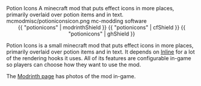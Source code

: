 
<articlemeta>
    <name>Potion Icons</name>
    <description>A minecraft mod that puts effect icons in more places, primarily overlaid over potion items and in text.</description>
    <icon>mcmodmisc/potioniconsicon.png</icon>
    <tags>
        <tag>mc-modding</tag>
        <tag>software</tag>
    </tags>
</articlemeta>


<center>
{{ "potionicons" | modrinthShield }}
{{ "potionicons" | cfShield }}
{{ "potionicons" | ghShield }}
</center>

Potion Icons is a small minecraft mod that puts effect icons in more places, primarily overlaid over potion items and in text. It depends on [Inline](https://samsthenerd.com/projects/inline/) for a lot of the rendering hooks it uses. All of its features are configurable in-game so players can choose how they want to use the mod. 

The [Modrinth page](https://modrinth.com/mod/potionicons) has photos of the mod in-game.